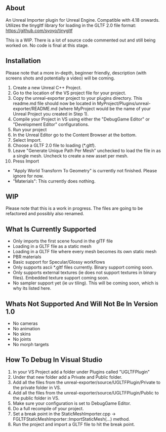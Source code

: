 ## About

An Unreal Importer plugin for Unreal Engine. Compatible with 4.18 onwards. Utilizes the tinygltf library for loading in the GLTF 2.0 file format: https://github.com/syoyo/tinygltf

This is a WIP. There is a lot of source code commented out and still being worked on. No code is final at this stage.

## Installation

Please note that a more in-depth, beginner friendly, description (with screens shots and potentially a video) will be coming.

1. Create a new Unreal C++ Project.
1. Go to the location of the VS project file for your project.
1. Copy the unreal-exporter project to your plugins directory. This readme.md file should now be located in MyProject/Plugins/unreal-exporter/README.md (where MyProject would be the name of your Unreal Project you created in Step 1).
1. Compile your Project in VS using either the "DebugGame Editor" or "Development Editor" configurations.
1. Run your project
1. In the Unreal Editor go to the Content Browser at the bottom.
1. Select Import.
1. Choose a GLTF 2.0 file to loading (*.gltf).
1. Leave "Generate Unique Path Per Mesh" unchecked to load the file in as a single mesh. Uncheck to create a new asset per mesh.
1. Press Import

- "Apply World Transform To Geometry" is currently not finished. Please ignore for now.
- "Materials": This currently does nothing.

## WIP

Please note that this is a work in progress. The files are going to be refactored and possibly also renamed. 

## What Is Currently Supported

- Only imports the first scene found in the glTF file
- Loading in a GLTF file as a static mesh
- Loading in a GLTF file where every mesh becomes its own static mesh
- PBR materials
- Basic support for Specular/Glossy workflows
- Only supports ascii *.gltf files currently. Binary support coming soon.
- Only supports external textures (ie does not support textures in binary files). Embedded texture support coming soon.
- No sampler support yet (ie uv tiling). This will be coming soon, which is why its listed here.

## Whats Not Supported And Will Not Be In Version 1.0

- No cameras
- No animation
- No skins
- No joints
- No morph targets

## How To Debug In Visual Studio

1. In your VS Project add a folder under Plugins called "UGLTFPlugin"
1. Under that new folder add a Private and Public folder.
1. Add all the files from the unreal-exporter/source/UGLTFPlugin/Private to the private folder in VS.
1. Add all the files from the unreal-exporter/source/UGLTFPlugin/Public to the public folder in VS.
1. Make sure your configuration is set to DebugGame Editor.
1. Do a full recompile of your project.
1. Set a break point in the StaticMeshImporter.cpp -> FGLTFStaticMeshImporter::ImportStaticMesh(...) method.
1. Run the project and import a GLTF file to hit the break point.
